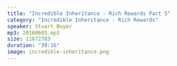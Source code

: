 ```yaml
---
title: "Incredible Inheritance - Rich Rewards Part 5"
category: "Incredible Inheritance - Rich Rewards"
speaker: Stuart Boyer
mp3: 20160605.mp3
size: 11672783
duration: "39:16"
image: incredible-inheritance.png
---
```

